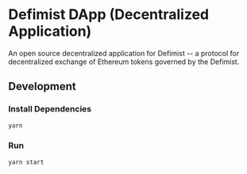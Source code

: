 # Defimist DApp (Decentralized Application)

An open source decentralized application for Defimist -- a protocol for decentralized exchange of Ethereum tokens governed by the Defimist.

## Development

### Install Dependencies

```bash
yarn
```

### Run

```bash
yarn start
```
